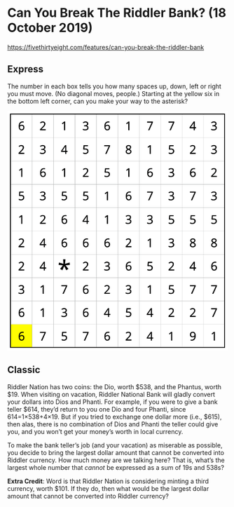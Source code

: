 # Can You Break The Riddler Bank?  (18 October 2019)

https://fivethirtyeight.com/features/can-you-break-the-riddler-bank

## Express

The number in each box tells you how many spaces up, down, left or right you must move. (No diagonal moves, people.)
Starting at the yellow six in the bottom left corner, can you make your way to the asterisk?

![maze](https://github.com/kennethaw88/Riddler/blob/master/2019-10-18/maze1.png)


## Classic

Riddler Nation has two coins: the Dio, worth $538, and the Phantus, worth $19.
When visiting on vacation, Riddler National Bank will gladly convert your dollars into Dios and Phanti.
For example, if you were to give a bank teller $614, they’d return to you one Dio and four Phanti, since 614=1×538+4×19.
But if you tried to exchange one dollar more (i.e., $615), then alas, there is no combination of Dios and Phanti the teller could give you, and you won’t get your money’s worth in local currency.

To make the bank teller’s job (and your vacation) as miserable as possible, you decide to bring the largest dollar amount that cannot be converted into Riddler currency.
How much money are we talking here?
That is, what’s the largest whole number that *cannot* be expressed as a sum of 19s and 538s?

**Extra Credit**: Word is that Riddler Nation is considering minting a third currency, worth $101.
If they do, then what would be the largest dollar amount that cannot be converted into Riddler currency?
